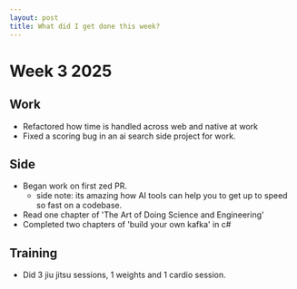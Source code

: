 ```yaml
---
layout: post
title: What did I get done this week?
---
```


# Week 3 2025

## Work
- Refactored how time is handled across web and native at work 
- Fixed a scoring bug in an ai search side project for work. 
## Side
- Began work on first zed PR.
	- side note: its amazing how AI tools can help you to get up to speed so fast on a codebase. 
- Read one chapter of 'The Art of Doing Science and Engineering'
- Completed two chapters of 'build your own kafka' in c#
## Training
- Did 3 jiu jitsu sessions, 1 weights and 1 cardio session. 
